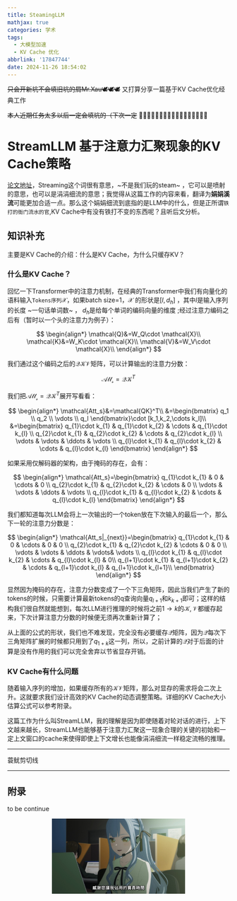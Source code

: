 ```yaml
---
title: SteamingLLM
mathjax: true
categories: 学术
tags:
  - 大模型加速
  - KV Cache 优化
abbrlink: '17847744'
date: 2024-11-26 18:54:02
---
```

~~只会开新坑不会填旧坑的屑Mr.Xau🕊️🕊️🕊️~~ 又打算分享一篇基于KV Cache优化经典工作

~~本人近期任务太多以后一定会填坑的（下次一定~~
🥺🥺🥺🥺🥺🥺🥺🥺🥺🥺🥺🥺🥺🥺🥺🥺🥺

# StreamLLM 基于注意力汇聚现象的KV Cache策略

[论文地址](https://arxiv.org/abs/2309.17453)，Streaming这个词很有意思，~不是我们玩的steam~ ，它可以是喷射的意思，也可以是涓涓细流的意思；我觉得从这篇工作的内容来看，翻译为**娟娟溪流**可能更加合适一点。那么这个娟娟细流到底指的是LLM中的什么，但是正所谓`铁打的衙门流水的官`,KV Cache中有没有铁打不变的东西呢？且听后文分析。

## 知识补充

主要是KV Cache的介绍：什么是KV Cache，为什么只缓存KV？

### 什么是KV Cache？


回忆一下Transformer中的注意力机制，在经典的Transformer中我们有向量化的语料输入`Tokens序列`$\mathcal{X}$，如果batch size=1，$\mathcal{X}$ 的形状是$[l,d_h]$ ，其中$l$是输入序列的长度 ~一句话单词数~ ， $d_h$是给每个单词的编码向量的维度 ;经过注意力编码之后有（暂时以一个头的注意力为例子）：

$$
\begin{align*}
\mathcal{Q}&=W_Q\cdot \mathcal{X}\\
\mathcal{K}&=W_K\cdot \mathcal{X}\\
\mathcal{V}&=W_V\cdot \mathcal{X}\\
\end{align*}
$$

我们通过这个编码之后的$\mathcal{QKV}$矩阵，可以计算输出的注意力分数：

$$
\mathcal{Att_s}=\mathcal{QK}^T
$$

我们把$\mathcal{Att_s}=\mathcal{QK}^T$展开写看看：

$$
\begin{align*}
\mathcal{Att_s}&=\mathcal{QK}^T\\
&=\begin{bmatrix}
q_1  \\
q_2  \\
\vdots \\
q_l
\end{bmatrix}\cdot [k_1,k_2,\cdots k_l]\\
&=\begin{bmatrix}
q_{1}\cdot k_{1} & q_{1}\cdot k_{2} & \cdots & q_{1}\cdot k_{l} \\
q_{2}\cdot k_{1} & q_{2}\cdot k_{2} & \cdots & q_{2}\cdot k_{l} \\
\vdots & \vdots & \ddots & \vdots \\
q_{l}\cdot k_{1} & q_{l}\cdot k_{2} & \cdots & q_{l}\cdot k_{l}
\end{bmatrix}
\end{align*}
$$


如果采用仅解码器的架构，由于掩码的存在，会有：

$$
\begin{align*}
\mathcal{Att_s}=\begin{bmatrix}
q_{1}\cdot k_{1} & 0 & \cdots & 0 \\
q_{2}\cdot k_{1} & q_{2}\cdot k_{2} & \cdots & 0 \\
\vdots & \vdots & \ddots & \vdots \\
q_{l}\cdot k_{1} & q_{l}\cdot k_{2} & \cdots & q_{l}\cdot k_{l}
\end{bmatrix}
\end{align*}
$$

我们都知道每次LLM会将上一次输出的一个token放在下次输入的最后一个，那么下一轮的注意力分数是：

$$
\begin{align*}
\mathcal{Att_s|_{next}}=\begin{bmatrix}
q_{1}\cdot k_{1} & 0 & \cdots & 0 & 0 \\
q_{2}\cdot k_{1} & q_{2}\cdot k_{2} & \cdots & 0 & 0 \\
\vdots & \vdots & \ddots & \vdots& \vdots \\
q_{l}\cdot k_{1} & q_{l}\cdot k_{2} & \cdots & q_{l}\cdot k_{l} & 0\\
q_{l+1}\cdot k_{1} & q_{l+1}\cdot k_{2} & \cdots & q_{l+1}\cdot k_{l} & q_{l+1}\cdot k_{l+1}\\
\end{bmatrix}
\end{align*}
$$

显然因为掩码的存在，注意力分数变成了一个下三角矩阵，因此当我们产生了新的tokens的时候，只需要计算最新tokens的q查询向量$q_{l+1}$和$k_{k+1}$即可；这样的结构我们很自然就能想到，每次LLM进行推理的时候将之前$1\to k$的$\mathcal{K},\mathcal{V}$都缓存起来，下次计算注意力分数的时候便无须再次重新计算了；

从上面的公式的形状，我们也不难发现，完全没有必要缓存$\mathcal{Q}$矩阵，因为$\mathcal{Q}$每次下三角矩阵扩展的时候都只用到了$q_{1+k}$这一列，所以，之前计算的$\mathcal{Q}$对于后面的计算是没有作用的我们可以完全舍弃以节省显存开销。



### KV Cache有什么问题

随着输入序列的增加，如果缓存所有的$\mathcal{KV}$矩阵，那么对显存的需求将会二次上升。这就要求我们设计高效的KV Cache的动态调整策略。详细的KV Cache大小估算公式可以参考附录。

这篇工作为什么叫StreamLLM，我的理解是因为即使随着对轮对话的进行，上下文越来越长，StreamLLM也能够基于注意力汇聚这一现象合理的关键的初始和一定上文窗口的cache来使得即使上下文增长也能像涓涓细流一样稳定流畅的推理。



-----------------------------

蓑鱿剪切线

-----------------------------



## 附录



to be continue


<center>
<img src="/pics/kefuxiang.jpg" width="60%">
</center>